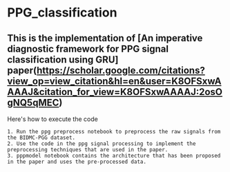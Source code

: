 # PPG_classification

## This is the implementation of [An imperative diagnostic framework for PPG signal classification using GRU] paper(https://scholar.google.com/citations?view_op=view_citation&hl=en&user=K8OFSxwAAAAJ&citation_for_view=K8OFSxwAAAAJ:2osOgNQ5qMEC) 

Here's how to execute the code 
```
1. Run the ppg preprocess notebook to preprocess the raw signals from the BIDMC-PGG dataset.
2. Use the code in the ppg signal processing to implement the preprocessing techniques that are used in the paper.
3. pppmodel notebook contains the architecture that has been proposed in the paper and uses the pre-processed data. 
```
